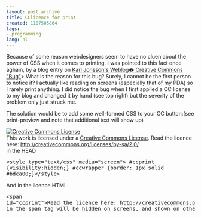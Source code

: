 ```yaml
---
layout: post_archive
title: CClicence for print
created: 1107505864
tags:
- programming
lang: nl
---
```

Because of some reason webdesigners seem to have no cluen about the power of CSS when it comes to printing. I was pointed to this fact once aghain, by a blog entry on [Karl Jonsson's Weblog� Creative Commons "Bug"](http://www.cyberlaw.se/kalle/index.php?p=256 "Karl Jonsson's Weblog � Creative Commons %u201CBug%u201D")<!--break-->> What is the reason for this bug? Surely, I cannot be the first person to notice it? I actually like reading on screens (especially that of my PDA) so I rarely print anything. I did notice the bug when I first applied a CC license to my blog and changed it by hand (see top right) but the severity of the problem only just struck me.

The solution would be to add some well-formed CSS to your CC button:(see print-preview and note that additional text will show up)<div id="ccwrapper">[![Creative Commons License](http://creativecommons.org/images/public/somerights20.gif)](http://creativecommons.org/licenses/by-sa/2.0/)<br style="clear:both" />This work is licensed under a [Creative Commons License](http://creativecommons.org/licenses/by-sa/2.0/). <span id="ccprint">Read the licence here: http://creativecommons.org/licenses/by-sa/2.0/</span></div>in the HEAD <pre>&lt;style type=&quot;text/css&quot; media=&quot;screen&quot;&gt;  #ccprint {visibility:hidden;}  #ccwrapper {border: 1px solid #bdca00;}&lt;/style&gt;</pre>And in the licence HTML<pre>&lt;span id=&quot;ccprint&quot;&gt;Read the licence here: http://creativecommons.org/licenses/by-sa/2.0/&lt;/span&gt;</pre>Everything in the span tag will be hidden on screens, and shown on other media. 

